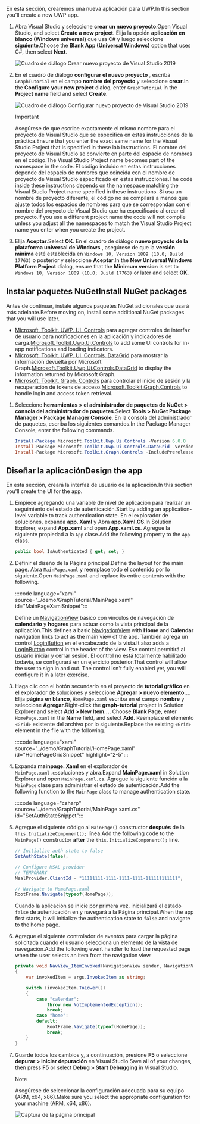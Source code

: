 <!-- markdownlint-disable MD002 MD041 -->

<span data-ttu-id="267ab-101">En esta sección, crearemos una nueva aplicación para UWP.</span><span class="sxs-lookup"><span data-stu-id="267ab-101">In this section you'll create a new UWP app.</span></span>

1. <span data-ttu-id="267ab-102">Abra Visual Studio y seleccione **crear un nuevo proyecto**.</span><span class="sxs-lookup"><span data-stu-id="267ab-102">Open Visual Studio, and select **Create a new project**.</span></span> <span data-ttu-id="267ab-103">Elija la opción **aplicación en blanco (Windows universal)** que usa C# y luego seleccione **siguiente**.</span><span class="sxs-lookup"><span data-stu-id="267ab-103">Choose the **Blank App (Universal Windows)** option that uses C#, then select **Next**.</span></span>

    ![Cuadro de diálogo Crear nuevo proyecto de Visual Studio 2019](./images/vs-create-new-project.png)

1. <span data-ttu-id="267ab-105">En el cuadro de diálogo **configurar el nuevo proyecto** , escriba `GraphTutorial` en el campo **nombre del proyecto** y seleccione **crear**.</span><span class="sxs-lookup"><span data-stu-id="267ab-105">In the **Configure your new project** dialog, enter `GraphTutorial` in the **Project name** field and select **Create**.</span></span>

    ![Cuadro de diálogo Configurar nuevo proyecto de Visual Studio 2019](./images/vs-configure-new-project.png)

    > [!IMPORTANT]
    > <span data-ttu-id="267ab-107">Asegúrese de que escribe exactamente el mismo nombre para el proyecto de Visual Studio que se especifica en estas instrucciones de la práctica.</span><span class="sxs-lookup"><span data-stu-id="267ab-107">Ensure that you enter the exact same name for the Visual Studio Project that is specified in these lab instructions.</span></span> <span data-ttu-id="267ab-108">El nombre del proyecto de Visual Studio se convierte en parte del espacio de nombres en el código.</span><span class="sxs-lookup"><span data-stu-id="267ab-108">The Visual Studio Project name becomes part of the namespace in the code.</span></span> <span data-ttu-id="267ab-109">El código incluido en estas instrucciones depende del espacio de nombres que coincida con el nombre de proyecto de Visual Studio especificado en estas instrucciones.</span><span class="sxs-lookup"><span data-stu-id="267ab-109">The code inside these instructions depends on the namespace matching the Visual Studio Project name specified in these instructions.</span></span> <span data-ttu-id="267ab-110">Si usa un nombre de proyecto diferente, el código no se compilará a menos que ajuste todos los espacios de nombres para que se correspondan con el nombre del proyecto de Visual Studio que ha especificado al crear el proyecto.</span><span class="sxs-lookup"><span data-stu-id="267ab-110">If you use a different project name the code will not compile unless you adjust all the namespaces to match the Visual Studio Project name you enter when you create the project.</span></span>

1. <span data-ttu-id="267ab-111">Elija **Aceptar**.</span><span class="sxs-lookup"><span data-stu-id="267ab-111">Select **OK**.</span></span> <span data-ttu-id="267ab-112">En el cuadro de diálogo **nuevo proyecto de la plataforma universal de Windows** , asegúrese de que la **versión mínima** esté establecida en `Windows 10, Version 1809 (10.0; Build 17763)` o posterior y seleccione **Aceptar**.</span><span class="sxs-lookup"><span data-stu-id="267ab-112">In the **New Universal Windows Platform Project** dialog, ensure that the **Minimum version** is set to `Windows 10, Version 1809 (10.0; Build 17763)` or later and select **OK**.</span></span>

## <a name="install-nuget-packages"></a><span data-ttu-id="267ab-113">Instalar paquetes NuGet</span><span class="sxs-lookup"><span data-stu-id="267ab-113">Install NuGet packages</span></span>

<span data-ttu-id="267ab-114">Antes de continuar, instale algunos paquetes NuGet adicionales que usará más adelante.</span><span class="sxs-lookup"><span data-stu-id="267ab-114">Before moving on, install some additional NuGet packages that you will use later.</span></span>

- <span data-ttu-id="267ab-115">[Microsoft. Toolkit. UWP. UI. Controls](https://www.nuget.org/packages/Microsoft.Toolkit.Uwp.Ui.Controls/) para agregar controles de interfaz de usuario para notificaciones en la aplicación y indicadores de carga.</span><span class="sxs-lookup"><span data-stu-id="267ab-115">[Microsoft.Toolkit.Uwp.Ui.Controls](https://www.nuget.org/packages/Microsoft.Toolkit.Uwp.Ui.Controls/) to add some UI controls for in-app notifications and loading indicators.</span></span>
- <span data-ttu-id="267ab-116">[Microsoft. Toolkit. UWP. UI. Controls. DataGrid](https://www.nuget.org/packages/Microsoft.Toolkit.Uwp.Ui.Controls.DataGrid/) para mostrar la información devuelta por Microsoft Graph.</span><span class="sxs-lookup"><span data-stu-id="267ab-116">[Microsoft.Toolkit.Uwp.Ui.Controls.DataGrid](https://www.nuget.org/packages/Microsoft.Toolkit.Uwp.Ui.Controls.DataGrid/) to display the information returned by Microsoft Graph.</span></span>
- <span data-ttu-id="267ab-117">[Microsoft. Toolkit. Graph. Controls](https://www.nuget.org/packages/Microsoft.Toolkit.Graph.Controls) para controlar el inicio de sesión y la recuperación de tokens de acceso.</span><span class="sxs-lookup"><span data-stu-id="267ab-117">[Microsoft.Toolkit.Graph.Controls](https://www.nuget.org/packages/Microsoft.Toolkit.Graph.Controls) to handle login and access token retrieval.</span></span>

1. <span data-ttu-id="267ab-118">Seleccione **herramientas > el administrador de paquetes de NuGet > consola del administrador de paquetes**.</span><span class="sxs-lookup"><span data-stu-id="267ab-118">Select **Tools > NuGet Package Manager > Package Manager Console**.</span></span> <span data-ttu-id="267ab-119">En la consola del administrador de paquetes, escriba los siguientes comandos.</span><span class="sxs-lookup"><span data-stu-id="267ab-119">In the Package Manager Console, enter the following commands.</span></span>

    ```powershell
    Install-Package Microsoft.Toolkit.Uwp.Ui.Controls -Version 6.0.0
    Install-Package Microsoft.Toolkit.Uwp.Ui.Controls.DataGrid -Version 6.0.0
    Install-Package Microsoft.Toolkit.Graph.Controls -IncludePrerelease
    ```

## <a name="design-the-app"></a><span data-ttu-id="267ab-120">Diseñar la aplicación</span><span class="sxs-lookup"><span data-stu-id="267ab-120">Design the app</span></span>

<span data-ttu-id="267ab-121">En esta sección, creará la interfaz de usuario de la aplicación.</span><span class="sxs-lookup"><span data-stu-id="267ab-121">In this section you'll create the UI for the app.</span></span>

1. <span data-ttu-id="267ab-122">Empiece agregando una variable de nivel de aplicación para realizar un seguimiento del estado de autenticación.</span><span class="sxs-lookup"><span data-stu-id="267ab-122">Start by adding an application-level variable to track authentication state.</span></span> <span data-ttu-id="267ab-123">En el explorador de soluciones, expanda **app. Xaml** y Abra **app.Xaml.CS**.</span><span class="sxs-lookup"><span data-stu-id="267ab-123">In Solution Explorer, expand **App.xaml** and open **App.xaml.cs**.</span></span> <span data-ttu-id="267ab-124">Agregue la siguiente propiedad a la `App` clase.</span><span class="sxs-lookup"><span data-stu-id="267ab-124">Add the following property to the `App` class.</span></span>

    ```csharp
    public bool IsAuthenticated { get; set; }
    ```

1. <span data-ttu-id="267ab-125">Definir el diseño de la Página principal.</span><span class="sxs-lookup"><span data-stu-id="267ab-125">Define the layout for the main page.</span></span> <span data-ttu-id="267ab-126">Abra `MainPage.xaml` y reemplace todo el contenido por lo siguiente.</span><span class="sxs-lookup"><span data-stu-id="267ab-126">Open `MainPage.xaml` and replace its entire contents with the following.</span></span>

    :::code language="xaml" source="../demo/GraphTutorial/MainPage.xaml" id="MainPageXamlSnippet":::

    <span data-ttu-id="267ab-127">Define un [NavigationView](/uwp/api/windows.ui.xaml.controls.navigationview) básico con vínculos de navegación de **calendario** y **hogares** para actuar como la vista principal de la aplicación.</span><span class="sxs-lookup"><span data-stu-id="267ab-127">This defines a basic [NavigationView](/uwp/api/windows.ui.xaml.controls.navigationview) with **Home** and **Calendar** navigation links to act as the main view of the app.</span></span> <span data-ttu-id="267ab-128">También agrega un control [LoginButton](https://github.com/windows-toolkit/Graph-Controls) en el encabezado de la vista.</span><span class="sxs-lookup"><span data-stu-id="267ab-128">It also adds a [LoginButton](https://github.com/windows-toolkit/Graph-Controls) control in the header of the view.</span></span> <span data-ttu-id="267ab-129">Ese control permitirá al usuario iniciar y cerrar sesión. El control no está totalmente habilitado todavía, se configurará en un ejercicio posterior.</span><span class="sxs-lookup"><span data-stu-id="267ab-129">That control will allow the user to sign in and out. The control isn't fully enabled yet, you will configure it in a later exercise.</span></span>

1. <span data-ttu-id="267ab-130">Haga clic con el botón secundario en el proyecto de **tutorial gráfico** en el explorador de soluciones y seleccione **Agregar > nuevo elemento..**.. Elija **página en blanco**, `HomePage.xaml` escriba en el campo **nombre** y seleccione **Agregar**.</span><span class="sxs-lookup"><span data-stu-id="267ab-130">Right-click the **graph-tutorial** project in Solution Explorer and select **Add > New Item...**. Choose **Blank Page**, enter `HomePage.xaml` in the **Name** field, and select **Add**.</span></span> <span data-ttu-id="267ab-131">Reemplace el elemento `<Grid>` existente del archivo por lo siguiente.</span><span class="sxs-lookup"><span data-stu-id="267ab-131">Replace the existing `<Grid>` element in the file with the following.</span></span>

    :::code language="xaml" source="../demo/GraphTutorial/HomePage.xaml" id="HomePageGridSnippet" highlight="2-5":::

1. <span data-ttu-id="267ab-132">Expanda **mainpage. Xaml** en el explorador de `MainPage.xaml.cs`soluciones y abra.</span><span class="sxs-lookup"><span data-stu-id="267ab-132">Expand **MainPage.xaml** in Solution Explorer and open `MainPage.xaml.cs`.</span></span> <span data-ttu-id="267ab-133">Agregue la siguiente función a la `MainPage` clase para administrar el estado de autenticación.</span><span class="sxs-lookup"><span data-stu-id="267ab-133">Add the following function to the `MainPage` class to manage authentication state.</span></span>

    :::code language="csharp" source="../demo/GraphTutorial/MainPage.xaml.cs" id="SetAuthStateSnippet":::

1. <span data-ttu-id="267ab-134">Agregue el siguiente código al `MainPage()` constructor **después** de la `this.InitializeComponent();` línea.</span><span class="sxs-lookup"><span data-stu-id="267ab-134">Add the following code to the `MainPage()` constructor **after** the `this.InitializeComponent();` line.</span></span>

    ```csharp
    // Initialize auth state to false
    SetAuthState(false);

    // Configure MSAL provider
    // TEMPORARY
    MsalProvider.ClientId = "11111111-1111-1111-1111-111111111111";

    // Navigate to HomePage.xaml
    RootFrame.Navigate(typeof(HomePage));
    ```

    <span data-ttu-id="267ab-135">Cuando la aplicación se inicie por primera vez, inicializará el estado `false` de autenticación en y navegará a la Página principal.</span><span class="sxs-lookup"><span data-stu-id="267ab-135">When the app first starts, it will initialize the authentication state to `false` and navigate to the home page.</span></span>

1. <span data-ttu-id="267ab-136">Agregue el siguiente controlador de eventos para cargar la página solicitada cuando el usuario selecciona un elemento de la vista de navegación.</span><span class="sxs-lookup"><span data-stu-id="267ab-136">Add the following event handler to load the requested page when the user selects an item from the navigation view.</span></span>

    ```csharp
    private void NavView_ItemInvoked(NavigationView sender, NavigationViewItemInvokedEventArgs args)
    {
        var invokedItem = args.InvokedItem as string;

        switch (invokedItem.ToLower())
        {
            case "calendar":
                throw new NotImplementedException();
                break;
            case "home":
            default:
                RootFrame.Navigate(typeof(HomePage));
                break;
        }
    }
    ```

1. <span data-ttu-id="267ab-137">Guarde todos los cambios y, a continuación, presione **F5** o seleccione **depurar > iniciar depuración** en Visual Studio.</span><span class="sxs-lookup"><span data-stu-id="267ab-137">Save all of your changes, then press **F5** or select **Debug > Start Debugging** in Visual Studio.</span></span>

    > [!NOTE]
    > <span data-ttu-id="267ab-138">Asegúrese de seleccionar la configuración adecuada para su equipo (ARM, x64, x86).</span><span class="sxs-lookup"><span data-stu-id="267ab-138">Make sure you select the appropriate configuration for your machine (ARM, x64, x86).</span></span>

    ![Captura de la página principal](./images/create-app-01.png)
